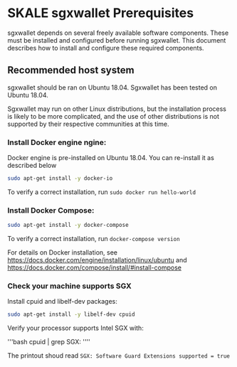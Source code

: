 # SKALE sgxwallet Prerequisites

<!-- SPDX-License-Identifier: (AGPL-3.0-only OR CC-BY-4.0) -->

sgxwallet depends on several freely available
software components. These must be installed and configured before
running sgxwallet.
This document describes how to install and configure these required components.


## Recommended host system

sgxwallet should be ran on Ubuntu 18.04. Sgxwallet has been tested on Ubuntu 18.04.

Sgxwallet may run on other Linux distributions, 
but the installation process is likely to be more complicated, 
and the use of other distributions is not supported by their respective communities at this time.


### Install Docker engine ngine:

Docker engine is pre-installed on Ubuntu 18.04.  You can re-install it as 
described below

```bash
sudo apt-get install -y docker-io
```

To verify a correct installation, run `sudo docker run hello-world`

### Install Docker Compose:

```bash
sudo apt-get install -y docker-compose
```

To verify a correct installation, run `docker-compose version`

For details on Docker installation, see <https://docs.docker.com/engine/installation/linux/ubuntu> and <https://docs.docker.com/compose/install/#install-compose>


### Check your machine supports SGX

Install cpuid and libelf-dev packages:

```bash
sudo apt-get install -y libelf-dev cpuid

```

Verify your processor supports Intel SGX with:

'''bash
cpuid | grep SGX:
''''

The printout shoud read  `SGX: Software Guard Extensions supported = true`







